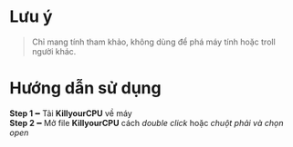 # Lưu ý
> Chỉ mang tính tham khảo, không dùng để phá máy tính hoặc troll người khác.
> 
# Hướng dẫn sử dụng
**Step 1**╺╸Tải **KillyourCPU** về máy <br>
**Step 2**╺╸Mở file **KillyourCPU** cách _double click_ hoặc _chuột phải và chọn open_ <br>


